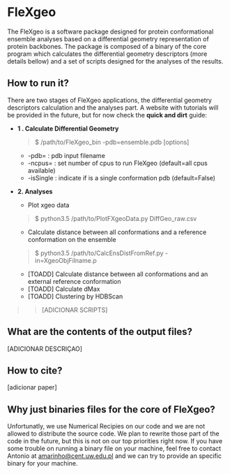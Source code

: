 # FleXgeo
The FleXgeo is a software package designed for protein conformational ensemble analyses based on a differential geometry representation of protein backbones. The package is composed of a binary of the core program which calculates the differential geometry descriptors (more details bellow) and a set of scripts designed for the analyses of the results.

## How to run it?
There are two stages of FleXgeo applications, the differential geometry descriptors calculation and the analyses part. A website with tutorials will be provided in the future, but for now check the **quick and dirt** guide:
- **1 . Calculate Differential Geometry**
	>$ /path/to/FleXgeo_bin -pdb=ensemble.pdb [options]

	- -pdb=<string> : pdb input filename
	- -ncpus=<int>  : set number of cpus to run FleXgeo (default=all cpus available)
	- -isSingle     : indicate if is a single conformation pdb (default=False)

- **2. Analyses**
	* Plot xgeo data
	>$ python3.5 /path/to/PlotFXgeoData.py DiffGeo_raw.csv

	* Calculate distance between all conformations and a reference conformation on the ensemble
	>$ python3.5 /path/to/CalcEnsDistFromRef.py -in=XgeoObjFilname.p

	* [TOADD] Calculate distance between all conformations and an external reference conformation
	* [TOADD] Calculate dMax
	* [TOADD] Clustering by HDBScan

>> [ADICIONAR SCRIPTS]

## What are the contents of the output files?
[ADICIONAR DESCRIÇAO]

## How to cite?
[adicionar paper]

## Why just binaries files for the core of FleXgeo?
Unfortunatly, we use Numerical Recipies on our code and we are not allowed to distribute the source code. We plan to rewrite those part of the code in the future, but this is not on our top priorities right now. If you have some trouble on running a binary file on your machine, feel free to contact Antonio at amarinho@cent.uw.edu.pl and we can try to provide an specific binary for your machine.
